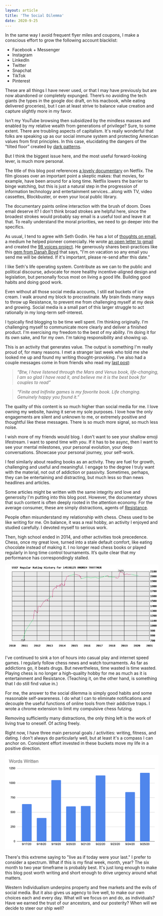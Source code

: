 ```yaml
---
layout: article
title: 'The Social Dilemma'
date: 2020-9-25
---
```


In the same way I avoid frequent flyer miles and coupons, I make a conscious effort to grow the following account blacklist:
- Facebook + Messenger
- Instagram
- LinkedIn
- Twitter
- Snapchat
- TikTok
- Pinterest

These are all things I have never used, or that I may have previously but are now abandoned or completely expunged. There’s no avoiding the tech giants (he types in the google doc draft, on his macbook, while eating delivered groceries), but I can at least strive to balance value creation and capture slightly more in my favor.

Isn’t my YouTube browsing then subsidized by the mindless masses and enabled by my relative wealth from generations of privilege? Sure, to some extent. There are troubling aspects of capitalism. It's really wonderful that folks are speaking up as our social immune system and protecting American values from first principles. In this case, elucidating the dangers of the “tilted floor” created by [dark patterns](https://darkpatterns.org/).

But I think the biggest issue here, and the most useful forward-looking lever, is much more personal.

The title of this blog post references [a lovely documentary](https://www.thesocialdilemma.com/) on Netflix. The film glosses over an important point a skeptic makes: that movies, for example, have been around for a long time. Netflix lowers the barrier to binge watching, but this is just a natural step in the progression of information technology and entertainment services...along with TV, video cassettes, Blockbuster, or even your local public library.

The documentary paints online interaction with the brush of doom. Does email deserve it? I don't think broad strokes are helpful here, since the broadest strokes would probably say email is a useful tool and leave it at that. To really understand the moral priorities, we need to go deeper into the specifics.

As usual, I tend to agree with Seth Godin. He has a lot of [thoughts on email](https://seths.blog/?s=email), a medium he helped pioneer comercially. He wrote [an open letter to gmail](https://seths.blog/2018/01/an-open-note-to-google/) and created the [98 voices project](https://98voices.com/). He generously shares best-practices like this [gem from Danah Boyd](http://www.zephoria.org/thoughts/archives/2008/12/11/email_sabbatica.html) that says, "I'm on vacation so any email you send me will be deleted. If it's important, please re-send after this date."

I like Seth's life operating system. Contribute as we can to the public and political discourse, advocate for more healthy incentive-aligned design and legislation, but personally focus most on living a good life. Building good habits and doing good work.

Even without all those social media accounts, I still eat buckets of ice cream. I walk around my block to procrastinate. My brain finds many ways to throw up Resistance, to prevent me from challenging myself at my desk and growing. Social media is a small part of this larger struggle to act rationally in my long-term self-interest.

I typically find blogging to be time well spent. I’m thinking originally. I'm challenging myself to communicate more clearly and deliver a finished product. I'm exercising my freedom to the best of my ability. I’m doing it for its own sake, and for my own. I'm taking responsibility and showing up.

This is an activity that generates value. The output is something I'm really proud of, for many reasons. I met a stranger last week who told me she looked me up and found my writing thought-provoking. I’ve also had a couple messages come in from friends who read my [last post](https://andytrattner.com/identity-and-success.html):

> _“Btw, I have listened through the Mars and Venus book, life-changing, I am so glad I have read it, and believe me it is the best book for couples to read”_

> _“Finite and Inifinite games is my favorite book. Life changing. Genuinely happy you found it.”_

The quality of this content is so much higher than social media for me. I love owning my website, having it serve my sole purposes. I love how the only engagements are silent and unknown to me, or extremely positive and thoughtful like these messages. There is so much more signal, so much less noise.

I wish more of my friends would blog. I don't want to see your shallow emoji lifestream. I want to spend time with _you_. If it has to be async, then I want to see your mental milestones, your personal evolution, your deep conversations. Showcase your personal journey, your self-work.

I feel similarly about reading books as an activity. They are fuel for growth, challenging and useful and meaningful. I engage to the degree I truly want with the material, not out of addiction or passivity. Sometimes, perhaps, they can be entertaining and distracting, but much less so than news headlines and articles.

Some articles might be written with the same integrity and love and generosity I'm putting into this blog post. However, the documentary shows that such content is often deeply rooted in the attention economy. For the average consumer, these are simply distractions, agents of [Resistance](https://stevenpressfield.com/home/).

People often misunderstand my relationship with chess. Chess used to be like writing for me. On balance, it was a real hobby, an activity I enjoyed and studied carefully. I devoted myself to serious work.

Then, high school ended in 2014, and other activities took precedence. Chess, once my great love, turned into a stale default comfort, like eating chocolate instead of making it. I no longer read chess books or played regularly in long time control tournaments. It’s quite clear that my performance has correspondingly stalled.

[![](/img/chess-rating.jpeg)](http://www.uschess.org/msa/MbrDtlMain.php?14538125)

I've continued to sink a ton of hours into casual play and internet speed games. I regularly follow chess news and watch tournaments. As far as addictions go, it beats drugs. But nevertheless, time wasted is time wasted. Playing chess is no longer a high-quality hobby for me as much as it is entertainment and Resistance. (Teaching it, on the other hand, is something that I do still find value in.)

For me, the answer to the social dilemma is simply good habits and some reasonable self-awareness. I do what I can to eliminate notifications and decouple the useful functions of online tools from their addictive traps. I wrote a chrome extension to limit my compulsive chess futzing.

Removing sufficiently many distractions, the only thing left is the work of living true to oneself. Of acting freely.

Right now, I have three main personal goals / activities: writing, fitness, and dating. I don't always do particularly well, but at least it's a compass I can anchor on. Consistent effort invested in these buckets move my life in a positive direction.

![](/img/words-written.png)

There's this extreme saying to "live as if today were your last." I prefer to consider a spectrum. What if this is my final week, month, year? The six month to two year timeframe is probably best. It's just long enough to make this blog post worth writing and short enough to drive urgency around what matters.

Western Individualism underpins property and free markets and the evils of social media. But it also gives us agency to live well, to make our own choices each and every day. What will we focus on and do, as individuals? Have we earned the trust of our ancestors, and our posterity? When will we decide to steer our ship well?
